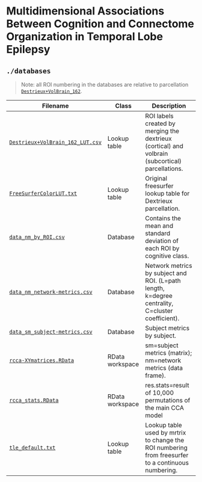 # Multidimensional Associations Between Cognition and Connectome Organization in Temporal Lobe Epilepsy

## `./databases`  
> Note: all ROI numbering in the databases are relative to parcellation [`Destrieux+VolBrain_162`](https://github.com/rcruces/2020_cognition_connectomics_TLE/blob/master/databases/Destrieux%2BVolBrain_162_LUT.csv).  
  
| **Filename**                   | **Class**       | **Description**                                                                                    |
|--------------------------------|-----------------|----------------------------------------------------------------------------------------------------|
| [`Destrieux+VolBrain_162_LUT.csv`](https://github.com/rcruces/2020_cognition_connectomics_TLE/blob/master/databases/Destrieux%2BVolBrain_162_LUT.csv) | Lookup table    | ROI labels created by merging the dextrieux (cortical) and volbrain (subcortical) parcellations.   |
| [`FreeSurferColorLUT.txt`](https://github.com/rcruces/2020_cognition_connectomics_TLE/blob/master/databases/FreeSurferColorLUT.txt)         | Lookup table    | Original freesurfer lookup table for Dextrieux parcellation.                                       |
| [`data_nm_by_ROI.csv`](https://github.com/rcruces/2020_cognition_connectomics_TLE/blob/master/databases/data_nm_by_ROI.csv)             | Database        | Contains the mean and standard deviation of each ROI by cognitive class.                           |
| [`data_nm_network-metrics.csv`](https://github.com/rcruces/2020_cognition_connectomics_TLE/blob/master/databases/data_nm_network-metrics.csv)    | Database        | Network metrics by subject and ROI. (L=path length, k=degree centrality, C=cluster coefficient).   |
| [`data_sm_subject-metrics.csv`](https://github.com/rcruces/2020_cognition_connectomics_TLE/blob/master/databases/data_sm_subject-metrics.csv)    | Database        | Subject metrics by subject.                                                                        |
| [`rcca-XYmatrices.RData`](https://github.com/rcruces/2020_cognition_connectomics_TLE/blob/master/databases/rcca-XYmatrices.RData)          | RData workspace | sm=subject metrics (matrix); nm=network metrics (data frame).                                      |
| [`rcca_stats.RData`](https://github.com/rcruces/2020_cognition_connectomics_TLE/blob/master/databases/rcca_stats.RData)               | RData workspace | res.stats=result of 10,000 permutations of the main CCA model                                      |
| [`tle_default.txt`](https://github.com/rcruces/2020_cognition_connectomics_TLE/blob/master/databases/tle_default.txt)                | Lookup table    | Lookup table used by mrtrix to change the ROI numbering from freesurfer to a continuous numbering. |
